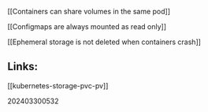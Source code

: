 
[[Containers can share volumes in the same pod]]

[[Configmaps are always mounted as read only]]

[[Ephemeral storage is not deleted when containers crash]]



## Links:

[[kubernetes-storage-pvc-pv]]

202403300532